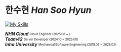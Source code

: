# 한수현 *Han Soo Hyun*

[![My Skills](https://skillicons.dev/icons?i=openstack,kubernetes,docker,go,python,rabbitmq,elasticsearch,linux)](https://skillicons.dev)

***NHN Cloud***  <sub><sup>Cloud Engineer (2025.08 ~ )</sup></sub>  
***Team42***  <sub><sup>Server Developer (2024.10 ~ 2025.08)</sup></sub>  
***Inha University***  <sub><sup>Mechanical/Software Engineering (2019.03 ~ 2025.02)</sup></sub>
